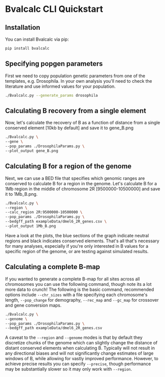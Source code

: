 # Bvalcalc CLI Quickstart

## Installation

You can install Bvalcalc via pip:

```bash
pip install bvalcalc
```

## Specifying popgen parameters

First we need to copy population genetic parameters from one of the templates, e.g. Drosophila.
In your own analysis you'll need to check the literature and use informed values for your population.

```bash
./Bvalcalc.py --generate_params drosophila
```

## Calculating B recovery from a single element

Now, let's calculate the recovery of B as a function of distance from a single conserved element [10kb by default] and save it to gene_B.png

```bash
./Bvalcalc.py \
--gene \
--pop_params ./DrosophilaParams.py \
--plot_output gene_B.png
```

## Calculating B for a region of the genome

Next, we can use a BED file that specifies which genomic ranges are conserved to calculate B for a region in the genome.
Let's calculate B for a 1Mb region in the middle of chromosome 2R [9500000-10500000] and save it to 1Mb_B.png.

```bash
./Bvalcalc.py \
--region \
--calc_region 2R:9500000-10500000 \
--pop_params ./DrosophilaParams.py \
--bedgff_path exampleData/dmel6_2R_genes.csv \
--plot_output 1Mb_B.png
```

Have a look at the plots, the blue sections of the graph indicate neutral regions and black indicates conserved elements.
That's all that's necessary for many analyses, especially if you're only interested in B values for a specific region of the genome, or are testing against simulated results.

## Calculating a complete B-map

If you wanted to generate a complete B-map for all sites across all chromosomes you can use the following command, though note its a lot more data to crunch!
The following is the basic command, recommended options include `--chr_sizes` with a file specifying each chromosome's length, `--pop_change` for demography, `--rec_map` and `--gc_map` for crossover and gene conversion maps.

```bash
./Bvalcalc.py \
--genome \
--pop_params ./DrosophilaParams.py \
--bedgff_path exampleData/dmel6_2R_genes.csv
```

A caveat to the `--region` and `--genome` modes is that by default they discretize chunks of the genome which can slightly change the distance of distant conserved elements
when calculating B. Typically will not result in any directional biases and will not significantly change estimates of large windows of B, while allowing for vastly
improved performance. However, to achieve precise results you can specify `--precise`, though performance may be substantially slower so it may only work with `--region`.
